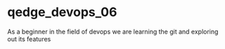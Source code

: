 # qedge_devops_06
As a beginner in the field of devops we are learning the git and exploring out its features 

